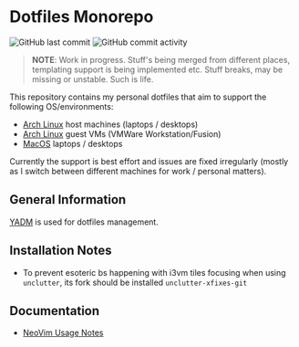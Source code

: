 Dotfiles Monorepo
=================
![GitHub last commit](https://img.shields.io/github/last-commit/ddnomad/dotfiles)
![GitHub commit activity](https://img.shields.io/github/commit-activity/w/ddnomad/dotfiles)

> **NOTE**: Work in progress. Stuff's being merged from different places, templating
> support is being implemented etc. Stuff breaks, may be missing or unstable. Such is
> life.

This repository contains my personal dotfiles that aim to support the following
OS/environments:

+ [Arch Linux](https://www.archlinux.org/) host machines (laptops / desktops)
+ [Arch Linux](https://www.archlinux.org/) guest VMs (VMWare Workstation/Fusion)
+ [MacOS](https://www.apple.com/macos) laptops / desktops

Currently the support is best effort and issues are fixed irregularly (mostly
as I switch between different machines for work / personal matters).

## General Information
[YADM](https://github.com/TheLocehiliosan/yadm) is used for dotfiles management.

## Installation Notes
* To prevent esoteric bs happening with i3vm tiles focusing when using
`unclutter`, its fork should be installed `unclutter-xfixes-git`

## Documentation
* [NeoVim Usage Notes](./docs/neovim_usage_notes.md)

